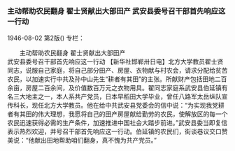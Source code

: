 ### 主动帮助农民翻身  翟士贤献出大部田产  武安县委号召干部首先响应这一行动

1946-08-02
第2版()
专栏：

　　主动帮助农民翻身
    翟士贤献出大部田产           
    武安县委号召干部首先响应这一行动
    【新华社邯郸卅日电】北方大学教员翟士贤同志，说服自己家庭，将自己部分田产、房屋、衣物献与村农会，请求分配给贫苦农民，以加速实行中共及孙中山先生“耕者有其田”的主张。所献财产包括田地二百余亩，房屋二百余间，及价值数百万元之衣物用具。翟同志家庭系武安县伯延镇有名三大地主之一，本人系共产党员，日本早稻田大学毕业，曾任八路军太岳纵队宣传科长，现任北方大学教员。他在给中共武安县党委会的信中说：“为实现我党耕者有其田的伟大理想，我愿将自己的田产房屋献给勤劳的农民，使解放区的每一个农民迅速获得必需的生产条件，加速推进中国社会大踏步前进。”武安县委当即复信表示热烈欢迎，并号召干部首先响应这一行动。伯延镇的农民们，街谈巷议交口赞美说：“他献出田地帮助咱们翻身，真不愧为共产党员。”
